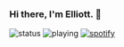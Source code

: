 ### Hi there, I'm Elliott. 👋
![status](https://api.statusbadges.me/badge/status/338232948237139981?simple=true)
![playing](https://api.statusbadges.me/badge/playing/338232948237139981)
[![spotify](https://api.statusbadges.me/badge/spotify/338232948237139981)](https://api.statusbadges.me/openspotify/338232948237139981)


<!--
**noibs/noibs** is a ✨ _special_ ✨ repository because its `README.md` (this file) appears on your GitHub profile.

Here are some ideas to get you started:

- 🔭 I’m currently working on ...
- 🌱 I’m currently learning ...
- 👯 I’m looking to collaborate on ...
- 🤔 I’m looking for help with ...
- 💬 Ask me about ...
- 📫 How to reach me: ...
- 😄 Pronouns: ...
- ⚡ Fun fact: ...
-->
